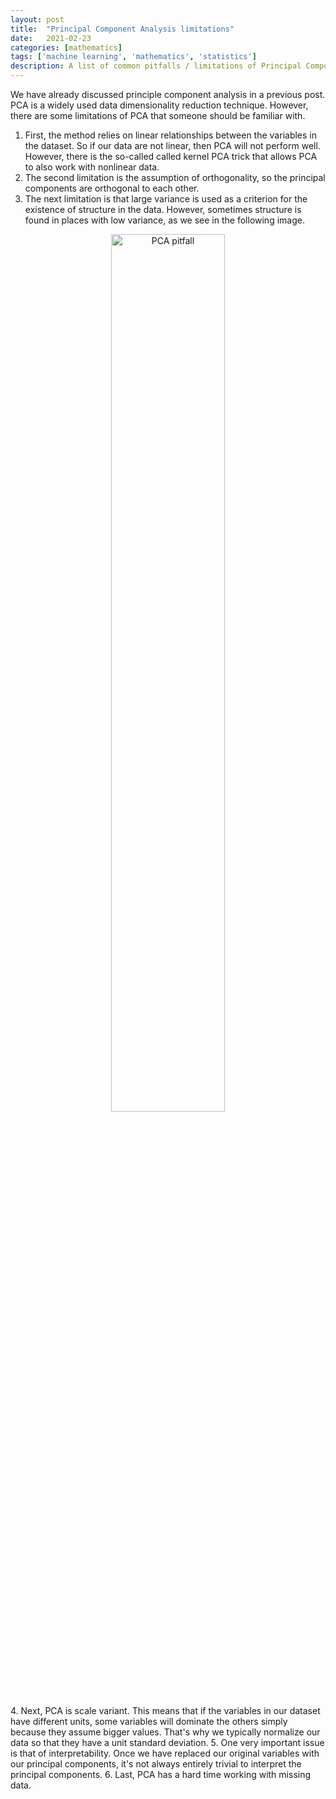 ```yaml
---
layout: post
title:  "Principal Component Analysis limitations"
date:   2021-02-23
categories: [mathematics]
tags: ['machine learning', 'mathematics', 'statistics']
description: A list of common pitfalls / limitations of Principal Component Analysis
---
```


We have already discussed principle component analysis in a previous post. PCA is a widely used data dimensionality reduction technique. However, there are some limitations of PCA that someone should be familiar with.

1. First, the method relies on linear relationships between the variables in the dataset. So if our data are not linear, then PCA will not perform well. However, there is the so-called called kernel PCA trick that allows PCA to also work with nonlinear data.
2. The second limitation is the assumption of orthogonality, so the principal components are orthogonal to each other.
3. The next limitation is that large variance is used as a criterion for the existence of structure in the data. However, sometimes structure is found in places with low variance, as we see in the following image.
<p align="center">
<img style="width: 60%; height: 60%" src="{{ site.url }}/images/pca_pitfall.png" alt="PCA pitfall">
</p>
4. Next, PCA is scale variant. This means that if the variables in our dataset have different units, some variables will dominate the others simply because they assume bigger values. That's why we typically normalize our data so that they have a unit standard deviation.
5. One very important issue is that of interpretability. Once we have replaced our original variables with our principal components, it's not always entirely trivial to interpret the principal components.
6. Last, PCA has a hard time working with missing data.
